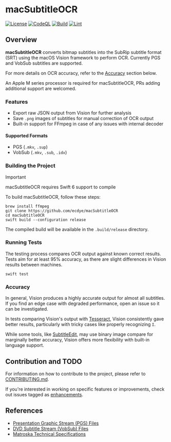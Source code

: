 # macSubtitleOCR

[![License](https://img.shields.io/github/license/ecdye/macSubtitleOCR)](https://github.com/ecdye/macSubtitleOCR/blob/main/LICENSE.md)
[![CodeQL](https://github.com/ecdye/macSubtitleOCR/actions/workflows/codeql.yml/badge.svg)](https://github.com/ecdye/macSubtitleOCR/actions/workflows/codeql.yml)
[![Build](https://github.com/ecdye/macSubtitleOCR/actions/workflows/build.yml/badge.svg)](https://github.com/ecdye/macSubtitleOCR/actions/workflows/build.yml)
[![Lint](https://github.com/ecdye/macSubtitleOCR/actions/workflows/lint.yml/badge.svg)](https://github.com/ecdye/macSubtitleOCR/actions/workflows/lint.yml)

## Overview

**macSubtitleOCR** converts bitmap subtitles into the SubRip subtitle format (SRT) using the macOS Vision framework to perform OCR.
Currently PGS and VobSub subtitles are supported.

For more details on OCR accuracy, refer to the [Accuracy](#accuracy) section below.

An Apple M series processor is required for macSubtitleOCR, PRs adding additional support are welcomed.

### Features

- Export raw JSON output from Vision for further analysis
- Save `.png` images of subtitles for manual correction of OCR output
- Built-in support for FFmpeg in case of any issues with internal decoder

#### Supported Formats

- PGS (`.mkv`, `.sup`)
- VobSub (`.mkv`, `.sub`, `.idx`)

### Building the Project

> [!IMPORTANT]
> macSubtitleOCR requires Swift 6 support to compile

To build macSubtitleOCR, follow these steps:

``` shell
brew install ffmpeg
git clone https://github.com/ecdye/macSubtitleOCR
cd macSubtitleOCR
swift build --configuration release
```

The compiled build will be available in the `.build/release` directory.

### Running Tests

The testing process compares OCR output against known correct results.
Tests aim for at least 95% accuracy, as there are slight differences in Vision results between machines.

``` shell
swift test
```

### Accuracy

In general, Vision produces a highly accurate output for almost all subtitles.
If you find an edge case with degraded performance, open an issue so it can be investigated.

In tests comparing Vision's output with [Tesseract](https://github.com/tesseract-ocr/tesseract), Vision consistently gave better results, particularly with tricky cases like properly recognizing `I`.

While some tools, like [SubtitleEdit](https://github.com/SubtitleEdit/subtitleedit), may use binary image compare for marginally better accuracy, Vision offers more flexibility with built-in language support.

## Contribution and TODO

For information on how to contribute to the project, please refer to [CONTRIBUTING.md](CONTRIBUTING.md).

If you're interested in working on specific features or improvements, check out issues tagged as [enhancements](https://github.com/ecdye/macSubtitleOCR/issues?q=is%3Aissue+is%3Aopen+label%3Aenhancement).

## References

- [Presentation Graphic Stream (PGS) Files](https://blog.thescorpius.com/index.php/2017/07/15/presentation-graphic-stream-sup-files-bluray-subtitle-format/)
- [DVD Subtitle Stream (VobSub) Files](http://www.mpucoder.com/DVD/index.html)
- [Matroska Technical Specifications](https://www.matroska.org/technical/elements.html)
